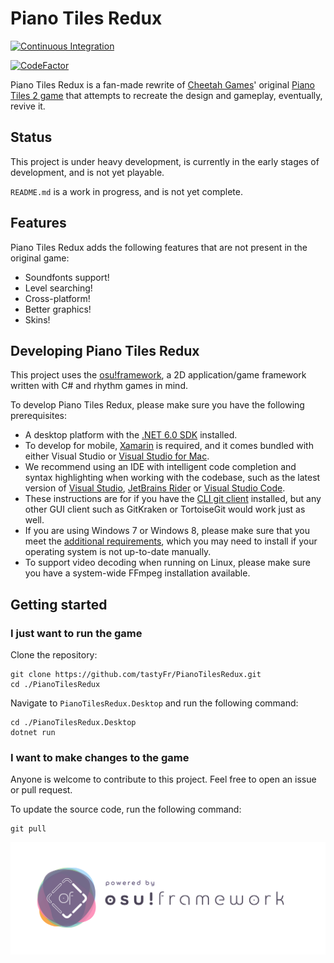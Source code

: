 # Piano Tiles Redux

[![Continuous Integration](https://github.com/tastyFr/PianoTilesRedux/actions/workflows/ci.yml/badge.svg?branch=development)](https://github.com/tastyFr/PianoTilesRedux/actions/workflows/ci.yml)

[![CodeFactor](https://www.codefactor.io/repository/github/tastyfr/pianotilesredux/badge)](https://www.codefactor.io/repository/github/tastyfr/pianotilesredux)

Piano Tiles Redux is a fan-made rewrite of [Cheetah Games](https://en.wikipedia.org/wiki/Cheetah_Mobile)' original [Piano Tiles 2 game](https://en.wikipedia.org/wiki/Piano_Tiles_2) that attempts to recreate the design and gameplay, eventually, revive it.

## Status

This project is under heavy development, is currently in the early stages of development, and is not yet playable.

`README.md` is a work in progress, and is not yet complete.

## Features

Piano Tiles Redux adds the following features that are not present in the original game:

- Soundfonts support!
- Level searching!
- Cross-platform!
- Better graphics!
- Skins!

## Developing Piano Tiles Redux

This project uses the [osu!framework](https://github.com/ppy/osu-framework), a 2D application/game framework written with C# and rhythm games in mind.

To develop Piano Tiles Redux, please make sure you have the following prerequisites:

- A desktop platform with the [.NET 6.0 SDK](https://dotnet.microsoft.com/download) installed.
- To develop for mobile, [Xamarin](https://docs.microsoft.com/en-us/xamarin/) is required, and it comes bundled with either Visual Studio or [Visual Studio for Mac](https://visualstudio.microsoft.com/vs/mac/).
- We recommend using an IDE with intelligent code completion and syntax highlighting when working with the codebase, such as the latest version of [Visual Studio](https://visualstudio.microsoft.com/vs/), [JetBrains Rider](https://www.jetbrains.com/rider/) or [Visual Studio Code](https://code.visualstudio.com/).
- These instructions are for if you have the [CLI git client](https://git-scm.com/) installed, but any other GUI client such as GitKraken or TortoiseGit would work just as well.
- If you are using Windows 7 or Windows 8, please make sure that you meet the [additional requirements](https://docs.microsoft.com/en-us/dotnet/core/install/windows?tabs=net60#dependencies), which you may need to install if your operating system is not up-to-date manually.
- To support video decoding when running on Linux, please make sure you have a system-wide FFmpeg installation available.

## Getting started

### I just want to run the game

Clone the repository:

```shell
git clone https://github.com/tastyFr/PianoTilesRedux.git
cd ./PianoTilesRedux
```

Navigate to `PianoTilesRedux.Desktop` and run the following command:

```shell
cd ./PianoTilesRedux.Desktop
dotnet run
```

### I want to make changes to the game

Anyone is welcome to contribute to this project. Feel free to open an issue or pull request.

To update the source code, run the following command:

```shell
git pull
```

<p style="text-align: center">
  <a href="https://github.com/ppy/osu-framework">
    <img src="https://github.com/ppy/osu-framework/raw/master/assets/o!f%20Logo%20Powered%20Horizontal%20Large%20FC.svg" alt="Powered by osu!framework">
  </a>
</p>
